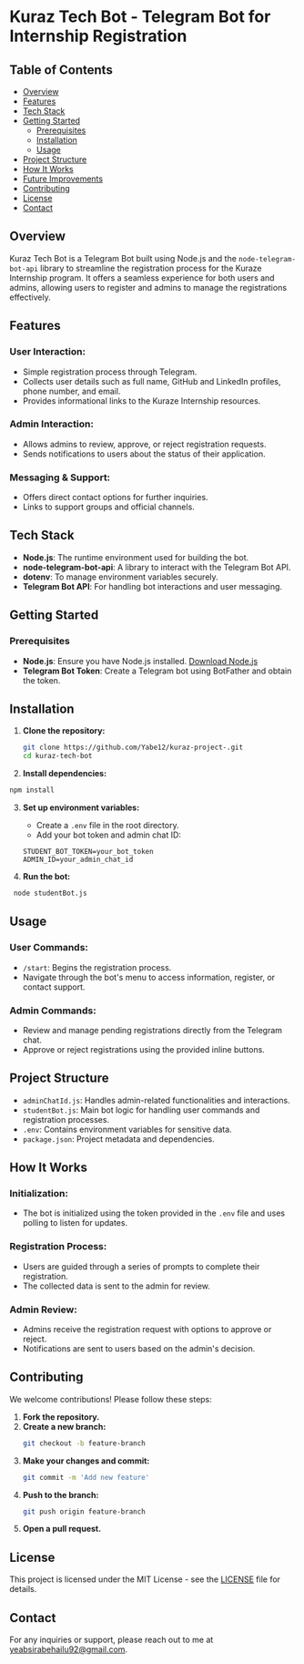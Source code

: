 # Kuraz Tech Bot - Telegram Bot for Internship Registration

<!-- Add a logo or banner image if available -->

## Table of Contents
- [Overview](#overview)
- [Features](#features)
- [Tech Stack](#tech-stack)
- [Getting Started](#getting-started)
  - [Prerequisites](#prerequisites)
  - [Installation](#installation)
  - [Usage](#usage)
- [Project Structure](#project-structure)
- [How It Works](#how-it-works)
- [Future Improvements](#future-improvements)
- [Contributing](#contributing)
- [License](#license)
- [Contact](#contact)

## Overview
Kuraz Tech Bot is a Telegram Bot built using Node.js and the `node-telegram-bot-api` library to streamline the registration process for the Kuraze Internship program. It offers a seamless experience for both users and admins, allowing users to register and admins to manage the registrations effectively.

## Features

### User Interaction:
- Simple registration process through Telegram.
- Collects user details such as full name, GitHub and LinkedIn profiles, phone number, and email.
- Provides informational links to the Kuraze Internship resources.

### Admin Interaction:
- Allows admins to review, approve, or reject registration requests.
- Sends notifications to users about the status of their application.

### Messaging & Support:
- Offers direct contact options for further inquiries.
- Links to support groups and official channels.

## Tech Stack
- **Node.js**: The runtime environment used for building the bot.
- **node-telegram-bot-api**: A library to interact with the Telegram Bot API.
- **dotenv**: To manage environment variables securely.
- **Telegram Bot API**: For handling bot interactions and user messaging.

## Getting Started

### Prerequisites
- **Node.js**: Ensure you have Node.js installed. [Download Node.js](https://nodejs.org/)
- **Telegram Bot Token**: Create a Telegram bot using BotFather and obtain the token.
## Installation

1. **Clone the repository:**

   ```bash
   git clone https://github.com/Yabe12/kuraz-project-.git
   cd kuraz-tech-bot
   ```

2. **Install dependencies:**
  ```bash
  npm install
   ```

3. **Set up environment variables:**

   - Create a `.env` file in the root directory.
   - Add your bot token and admin chat ID:

   ```env
   STUDENT_BOT_TOKEN=your_bot_token
   ADMIN_ID=your_admin_chat_id
   ```
4. **Run the bot:**
```bash
 node studentBot.js
```
## Usage

### User Commands:
- `/start`: Begins the registration process.
- Navigate through the bot's menu to access information, register, or contact support.

### Admin Commands:
- Review and manage pending registrations directly from the Telegram chat.
- Approve or reject registrations using the provided inline buttons.

## Project Structure
- `adminChatId.js`: Handles admin-related functionalities and interactions.
- `studentBot.js`: Main bot logic for handling user commands and registration processes.
- `.env`: Contains environment variables for sensitive data.
- `package.json`: Project metadata and dependencies.

## How It Works

### Initialization:
- The bot is initialized using the token provided in the `.env` file and uses polling to listen for updates.

### Registration Process:
- Users are guided through a series of prompts to complete their registration.
- The collected data is sent to the admin for review.

### Admin Review:
- Admins receive the registration request with options to approve or reject.
- Notifications are sent to users based on the admin's decision.

## Contributing

We welcome contributions! Please follow these steps:

1. **Fork the repository.**
2. **Create a new branch:**
   ```bash
   git checkout -b feature-branch
   ```
3. **Make your changes and commit:**
   ```bash
   git commit -m 'Add new feature'
   ```
4. **Push to the branch:**
   ```bash
   git push origin feature-branch
   ```
5. **Open a pull request.**
## License


This project is licensed under the MIT License - see the [LICENSE](../LICENSE) file for details.

## Contact

For any inquiries or support, please reach out to me at [yeabsirabehailu92@gmail.com](mailto:yeabsirabehailu92@gmail.com).

